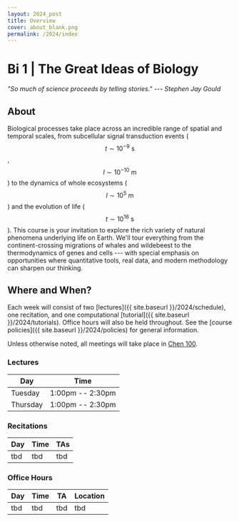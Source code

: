 ```yaml
---
layout: 2024_post
title: Overview
cover: about_blank.png
permalink: /2024/index
---
```

# Bi 1 | The Great Ideas of Biology

_"So much of science proceeds by telling stories." --- Stephen Jay Gould_

## About
Biological processes take place across an incredible range of spatial and temporal scales, from subcellular signal transduction events ($$t \sim 10^{-9} \textrm{ s}$$, $$l \sim 10^{-10} \textrm{ m}$$) to the dynamics of whole ecosystems ($$l \sim 10^{5} \textrm{ m}$$) and the evolution of life ($$t \sim 10^{16} \textrm{ s}$$). This course is your invitation to explore the rich variety of natural phenomena underlying life on Earth. We'll tour everything from the continent-crossing migrations of whales and wildebeest to the thermodynamics of genes and cells --- with special emphasis on opportunities where quantitative tools, real data, and modern methodology can sharpen our thinking.

## Where and When?
Each week will consist of two [lectures]({{ site.baseurl }}/2024/schedule), one recitation, and one computational [tutorial]({{ site.baseurl }}/2024/tutorials). Office hours will also be held throughout. See the [course policies]({{ site.baseurl }}/2024/policies) for general information.

Unless otherwise noted, all meetings will take place in [Chen 100](https://www.caltech.edu/map/campus/tianqiao-and-chrissy-chen-neuroscience-research-building). 

### Lectures

| Day | Time |
| -- | -- |
| Tuesday | 1:00pm -- 2:30pm |
| Thursday | 1:00pm -- 2:30pm |

### Recitations

| Day | Time | TAs |
| -- | -- | -- |
| tbd | tbd | tbd

<!-- | Monday | 9:00am -- 10:00am | Amelia, Sub, Adele |
| Monday | 5:00pm -- 6:00pm | Minakshi, Emma, Jaylen |
| Tuesday | 12:00pm -- 1:00pm | , Chase(?), J(?) |
| Tuesday | 5:00pm -- 6:00pm | Rosalind, Sidd, [...] |
| Tuesday | 6:00pm -- 7:00pm | Konnor, Victor, Suchitra |
| Wednesday | 9:00am -- 10:00am | Doran, Lucas, Sam |
| Wednesday | 5:00pm -- 6:00pm | Gabe, Pranay, [...] | -->



### Office Hours

| Day | Time | TA | Location |
| -- | -- | -- | -- |
| tbd | tbd | tbd | tbd |


<!-- | Monday | 1:00pm -- 2:00pm | Adele | tbd |
| Monday | 3:00pm -- 4:00pm | Victor | tbd |
| Monday | 4:00pm -- 5:00pm | Jaylen | tbd |
| Monday | 5:00pm -- 6:00pm | Patill | tbd |
| Tuesday | 10:00am -- 11:00am | Suchitra | tbd |
| Tuesday | 4:00pm -- 5:00pm | Rosalind | tbd |
| Tuesday | 7:00pm -- 8:00pm | Konnor | tbd |
| Wednesday | 10:00am -- 11:00am | Doran | tbd |
| Wednesday | 1:00pm -- 2:00pm | Minkashi | tbd |
| Wednesday | 2:00pm -- 3:00pm | Sub | tbd |
| Wednesday | 3:00pm -- 4:00pm | Gabe | tbd |
| Wednesday | 4:00pm -- 5:00pm | Emma | tbd |
| Wednesday | 5:00pm -- 6:00pm | Sam | tbd |
| Wednesday | 7:00pm -- 8:00pm | Pranay | tbd |
| Thursday | tbd | tbd | tbd |
| Friday | 2:00pm -- 3:00pm | David | tbd | -->
